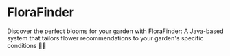 # FloraFinder
Discover the perfect blooms for your garden with FloraFinder: A Java-based system that tailors flower recommendations to your garden's specific conditions 💐✨
